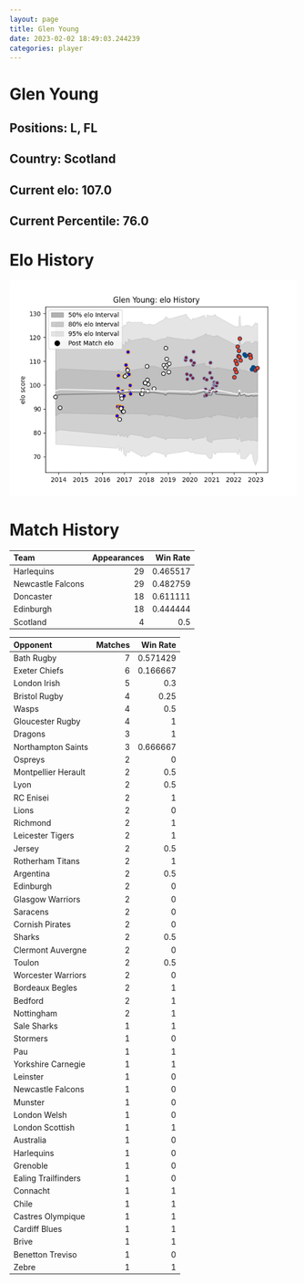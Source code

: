 ```yaml
---  
layout: page  
title: Glen Young  
date: 2023-02-02 18:49:03.244239  
categories: player  
---
```

# Glen Young

## Positions: L, FL

## Country: Scotland

## Current elo: 107.0

## Current Percentile: 76.0

# Elo History


![elo history](history_GlenYoung.png)
# Match History


| Team              |   Appearances |   Win Rate |
|:------------------|--------------:|-----------:|
| Harlequins        |            29 |   0.465517 |
| Newcastle Falcons |            29 |   0.482759 |
| Doncaster         |            18 |   0.611111 |
| Edinburgh         |            18 |   0.444444 |
| Scotland          |             4 |   0.5      |

| Opponent            |   Matches |   Win Rate |
|:--------------------|----------:|-----------:|
| Bath Rugby          |         7 |   0.571429 |
| Exeter Chiefs       |         6 |   0.166667 |
| London Irish        |         5 |   0.3      |
| Bristol Rugby       |         4 |   0.25     |
| Wasps               |         4 |   0.5      |
| Gloucester Rugby    |         4 |   1        |
| Dragons             |         3 |   1        |
| Northampton Saints  |         3 |   0.666667 |
| Ospreys             |         2 |   0        |
| Montpellier Herault |         2 |   0.5      |
| Lyon                |         2 |   0.5      |
| RC Enisei           |         2 |   1        |
| Lions               |         2 |   0        |
| Richmond            |         2 |   1        |
| Leicester Tigers    |         2 |   1        |
| Jersey              |         2 |   0.5      |
| Rotherham Titans    |         2 |   1        |
| Argentina           |         2 |   0.5      |
| Edinburgh           |         2 |   0        |
| Glasgow Warriors    |         2 |   0        |
| Saracens            |         2 |   0        |
| Cornish Pirates     |         2 |   0        |
| Sharks              |         2 |   0.5      |
| Clermont Auvergne   |         2 |   0        |
| Toulon              |         2 |   0.5      |
| Worcester Warriors  |         2 |   0        |
| Bordeaux Begles     |         2 |   1        |
| Bedford             |         2 |   1        |
| Nottingham          |         2 |   1        |
| Sale Sharks         |         1 |   1        |
| Stormers            |         1 |   0        |
| Pau                 |         1 |   1        |
| Yorkshire Carnegie  |         1 |   1        |
| Leinster            |         1 |   0        |
| Newcastle Falcons   |         1 |   0        |
| Munster             |         1 |   0        |
| London Welsh        |         1 |   0        |
| London Scottish     |         1 |   1        |
| Australia           |         1 |   0        |
| Harlequins          |         1 |   0        |
| Grenoble            |         1 |   0        |
| Ealing Trailfinders |         1 |   0        |
| Connacht            |         1 |   1        |
| Chile               |         1 |   1        |
| Castres Olympique   |         1 |   1        |
| Cardiff Blues       |         1 |   1        |
| Brive               |         1 |   1        |
| Benetton Treviso    |         1 |   0        |
| Zebre               |         1 |   1        |
